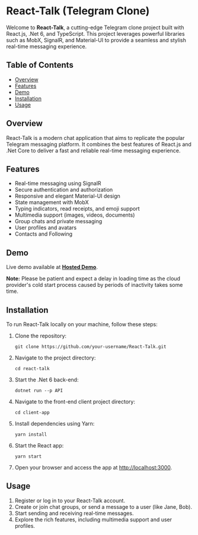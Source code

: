 # React-Talk (Telegram Clone)

Welcome to **React-Talk**, a cutting-edge Telegram clone project built with React.js, .Net 6, and TypeScript. This project leverages powerful libraries such as MobX, SignalR, and Material-UI to provide a seamless and stylish real-time messaging experience.

## Table of Contents
- [Overview](#overview)
- [Features](#features)
- [Demo](#demo)
- [Installation](#installation)
- [Usage](#usage)

## Overview
React-Talk is a modern chat application that aims to replicate the popular Telegram messaging platform. It combines the best features of React.js and .Net Core to deliver a fast and reliable real-time messaging experience.

## Features
- Real-time messaging using SignalR
- Secure authentication and authorization
- Responsive and elegant Material-UI design
- State management with MobX
- Typing indicators, read receipts, and emoji support
- Multimedia support (images, videos, documents)
- Group chats and private messaging
- User profiles and avatars
- Contacts and Following

## Demo
Live demo available at **[Hosted Demo](https://react-talk.onrender.com/)**.  

**Note:** Please be patient and expect a delay in loading time as the cloud provider's cold start process caused by periods of inactivity takes some time.

## Installation
To run React-Talk locally on your machine, follow these steps:

1. Clone the repository:
   ```shell
   git clone https://github.com/your-username/React-Talk.git
   ```

2. Navigate to the project directory:
   ```shell
   cd react-talk
   ```

3. Start the .Net 6 back-end:
   ```shell
   dotnet run --p API
   ```

4. Navigate to the front-end client project directory:
   ```shell
   cd client-app
   ```

5. Install dependencies using Yarn:
   ```shell
   yarn install
   ```

6. Start the React app:
   ```shell
   yarn start
   ```

5. Open your browser and access the app at [http://localhost:3000](http://localhost:3000).

## Usage
1. Register or log in to your React-Talk account.
2. Create or join chat groups, or send a message to a user (like Jane, Bob).
3. Start sending and receiving real-time messages.
4. Explore the rich features, including multimedia support and user profiles.
